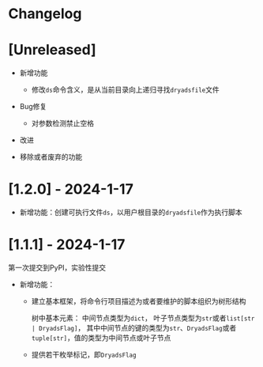 # Changelog

# [Unreleased]

- 新增功能
    - 修改`ds`命令含义，是从当前目录向上递归寻找`dryadsfile`文件

- Bug修复
    - 对参数检测禁止空格

- 改进

- 移除或者废弃的功能

# [1.2.0] - 2024-1-17

- 新增功能：创建可执行文件`ds`，以用户根目录的`dryadsfile`作为执行脚本

# [1.1.1] - 2024-1-17

第一次提交到PyPI，实验性提交

- 新增功能：
    - 建立基本框架，将命令行项目描述为或者要维护的脚本组织为树形结构

      树中基本元素：
      中间节点类型为`dict`，
      叶子节点类型为`str`或者`list[str | DryadsFlag]`，
      其中中间节点的键的类型为`str`、`DryadsFlag`或者`tuple[str]`，值的类型为中间节点或叶子节点

    - 提供若干枚举标记，即`DryadsFlag`

